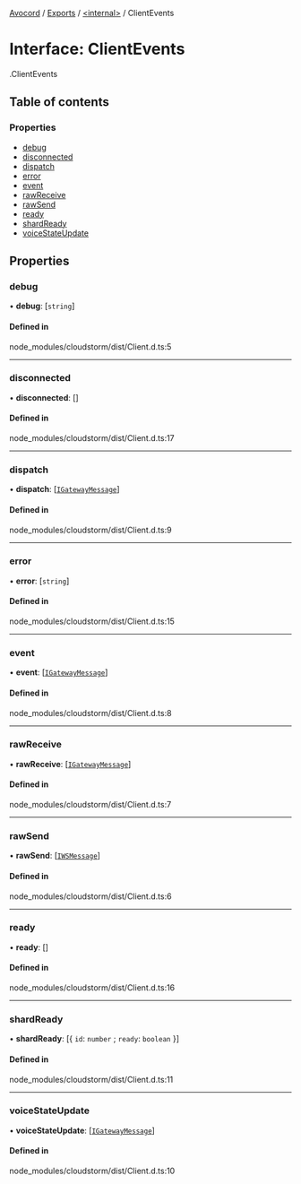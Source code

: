 [Avocord](../README.md) / [Exports](../modules.md) / [<internal\>](../modules/internal_.md) / ClientEvents

# Interface: ClientEvents

[<internal>](../modules/internal_.md).ClientEvents

## Table of contents

### Properties

- [debug](internal_.ClientEvents.md#debug)
- [disconnected](internal_.ClientEvents.md#disconnected)
- [dispatch](internal_.ClientEvents.md#dispatch)
- [error](internal_.ClientEvents.md#error)
- [event](internal_.ClientEvents.md#event)
- [rawReceive](internal_.ClientEvents.md#rawreceive)
- [rawSend](internal_.ClientEvents.md#rawsend)
- [ready](internal_.ClientEvents.md#ready)
- [shardReady](internal_.ClientEvents.md#shardready)
- [voiceStateUpdate](internal_.ClientEvents.md#voicestateupdate)

## Properties

### debug

• **debug**: [`string`]

#### Defined in

node_modules/cloudstorm/dist/Client.d.ts:5

___

### disconnected

• **disconnected**: []

#### Defined in

node_modules/cloudstorm/dist/Client.d.ts:17

___

### dispatch

• **dispatch**: [[`IGatewayMessage`](internal_.IGatewayMessage.md)]

#### Defined in

node_modules/cloudstorm/dist/Client.d.ts:9

___

### error

• **error**: [`string`]

#### Defined in

node_modules/cloudstorm/dist/Client.d.ts:15

___

### event

• **event**: [[`IGatewayMessage`](internal_.IGatewayMessage.md)]

#### Defined in

node_modules/cloudstorm/dist/Client.d.ts:8

___

### rawReceive

• **rawReceive**: [[`IGatewayMessage`](internal_.IGatewayMessage.md)]

#### Defined in

node_modules/cloudstorm/dist/Client.d.ts:7

___

### rawSend

• **rawSend**: [[`IWSMessage`](internal_.IWSMessage.md)]

#### Defined in

node_modules/cloudstorm/dist/Client.d.ts:6

___

### ready

• **ready**: []

#### Defined in

node_modules/cloudstorm/dist/Client.d.ts:16

___

### shardReady

• **shardReady**: [{ `id`: `number` ; `ready`: `boolean`  }]

#### Defined in

node_modules/cloudstorm/dist/Client.d.ts:11

___

### voiceStateUpdate

• **voiceStateUpdate**: [[`IGatewayMessage`](internal_.IGatewayMessage.md)]

#### Defined in

node_modules/cloudstorm/dist/Client.d.ts:10

